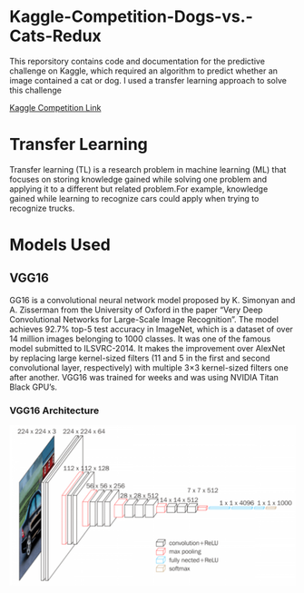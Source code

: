 # Kaggle-Competition-Dogs-vs.-Cats-Redux
This reporsitory contains code and documentation for the predictive challenge on Kaggle, which required an algorithm to predict whether an image contained a cat or dog. I used a transfer learning approach to solve this challenge

[Kaggle Competition Link](https://www.kaggle.com/c/dogs-vs-cats-redux-kernels-edition)


# Transfer Learning
Transfer learning (TL) is a research problem in machine learning (ML) that focuses on storing knowledge gained while solving one problem and applying it to a different but related problem.For example, knowledge gained while learning to recognize cars could apply when trying to recognize trucks.

# Models Used
## VGG16
GG16 is a convolutional neural network model proposed by K. Simonyan and A. Zisserman from the University of Oxford in the paper “Very Deep Convolutional Networks for Large-Scale Image Recognition”. The model achieves 92.7% top-5 test accuracy in ImageNet, which is a dataset of over 14 million images belonging to 1000 classes. It was one of the famous model submitted to ILSVRC-2014. It makes the improvement over AlexNet by replacing large kernel-sized filters (11 and 5 in the first and second convolutional layer, respectively) with multiple 3×3 kernel-sized filters one after another. VGG16 was trained for weeks and was using NVIDIA Titan Black GPU’s.

### VGG16 Architecture
![Architecture Image](https://github.com/MainakRoy93/Kaggle-Competition-Dogs-vs.-Cats-Redux/blob/master/Images/2020-01-26_11h31_32.png?raw=true "Optional Title")
